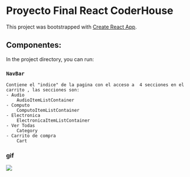 # Proyecto Final React CoderHouse

This project was bootstrapped with [Create React App](https://github.com/facebook/create-react-app).

## Componentes:

In the project directory, you can run:
### `NavBar`
    Contiene el "indice" de la pagina con el acceso a  4 secciones en el carrito , las secciones son:
    - Audio
        AudioItemListContainer
    - Computo
        ComputoItemListContainer
    - Electronica
        ElectronicaItemListContainer
    - Ver Todas
        Category
    - Carrito de compra
        Cart


### gif

![](https://joinet.com/assets/images/ezgif-1-fd1bf5704c.gif)